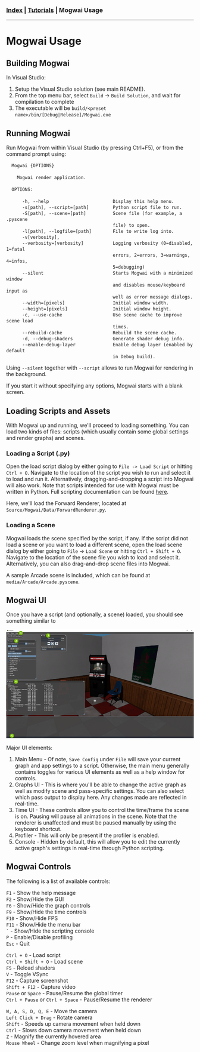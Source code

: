 ### [Index](../index.md) | [Tutorials](./index.md) | Mogwai Usage

--------

# Mogwai Usage

## Building Mogwai

In Visual Studio:
1. Setup the Visual Studio solution (see main README).
2. From the top menu bar, select `Build` -> `Build Solution`, and wait for compilation to complete
3. The executable will be `build/<preset name>/bin/[Debug|Release]/Mogwai.exe`

## Running Mogwai

Run Mogwai from within Visual Studio (by pressing Ctrl+F5), or from the command prompt using:

```
  Mogwai {OPTIONS}

    Mogwai render application.

  OPTIONS:

      -h, --help                        Display this help menu.
      -s[path], --script=[path]         Python script file to run.
      -S[path], --scene=[path]          Scene file (for example, a .pyscene
                                        file) to open.
      -l[path], --logfile=[path]        File to write log into.
      -v[verbosity],
      --verbosity=[verbosity]           Logging verbosity (0=disabled, 1=fatal
                                        errors, 2=errors, 3=warnings, 4=infos,
                                        5=debugging)
      --silent                          Starts Mogwai with a minimized window
                                        and disables mouse/keyboard input as
                                        well as error message dialogs.
      --width=[pixels]                  Initial window width.
      --height=[pixels]                 Initial window height.
      -c, --use-cache                   Use scene cache to improve scene load
                                        times.
      --rebuild-cache                   Rebuild the scene cache.
      -d, --debug-shaders               Generate shader debug info.
      --enable-debug-layer              Enable debug layer (enabled by default
                                        in Debug build).
```

Using `--silent` together with `--script` allows to run Mogwai for rendering in the background.

If you start it without specifying any options, Mogwai starts with a blank screen.

## Loading Scripts and Assets

With Mogwai up and running, we'll proceed to loading something. You can load two kinds of files: scripts (which usually contain some global settings and render graphs) and scenes.

### Loading a Script (.py)
Open the load script dialog by either going to `File -> Load Script` or hitting `Ctrl + O`. Navigate to the location of the script you wish to run and select it to load and run it. Alternatively, dragging-and-dropping a script into Mogwai will also work. Note that scripts intended for use with Mogwai must be written in Python. Full scripting documentation can be found [here](../usage/scripting.md).

Here, we'll load the Forward Renderer, located at `Source/Mogwai/Data/ForwardRenderer.py`.

### Loading a Scene
Mogwai loads the scene specified by the script, if any. If the script did not load a scene or you want to load a different scene, open the load scene dialog by either going to `File` -> `Load Scene` or hitting `Ctrl + Shift + O`. Navigate to the location of the scene file you wish to load and select it. Alternatively, you can also drag-and-drop scene files into Mogwai.

A sample Arcade scene is included, which can be found at `media/Arcade/Arcade.pyscene`.

## Mogwai UI
Once you have a script (and optionally, a scene) loaded, you should see something similar to

![Mogwai UI](./images/mogwai-ui.png)

Major UI elements:

1. Main Menu - Of note, `Save Config` under `File` will save your current graph and app settings to a script. Otherwise, the main menu generally contains toggles for various UI elements as well as a help window for controls.
2. Graphs UI - This is where you'll be able to change the active graph as well as modify scene and pass-specific settings. You can also select which pass output to display here. Any changes made are reflected in real-time.
3. Time UI - These controls allow you to control the time/frame the scene is on. Pausing will pause all animations in the scene. Note that the renderer is unaffected and must be paused manually by using the keyboard shortcut.
4. Profiler - This will only be present if the profiler is enabled.
5. Console - Hidden by default, this will allow you to edit the currently active graph's settings in real-time through Python scripting.

## Mogwai Controls
The following is a list of available controls:

`F1` - Show the help message\
`F2` - Show/Hide the GUI\
`F6` - Show/Hide the graph controls\
`F9` - Show/Hide the time controls\
`F10` - Show/Hide FPS\
`F11` - Show/Hide the menu bar\
`` ` `` - Show/Hide the scripting console\
`P` - Enable/Disable profiling\
`Esc` - Quit

`Ctrl + O` - Load script\
`Ctrl + Shift + O` - Load scene\
`F5` - Reload shaders\
`V` - Toggle VSync\
`F12` - Capture screenshot\
`Shift + F12` - Capture video\
`Pause` or `Space` - Pause/Resume the global timer\
`Ctrl + Pause` or `Ctrl + Space` - Pause/Resume the renderer

`W, A, S, D, Q, E` - Move the camera\
`Left Click + Drag` - Rotate camera\
`Shift` - Speeds up camera movement when held down\
`Ctrl` - Slows down camera movement when held down\
`Z` - Magnify the currently hovered area\
`Mouse Wheel` - Change zoom level when magnifying a pixel
